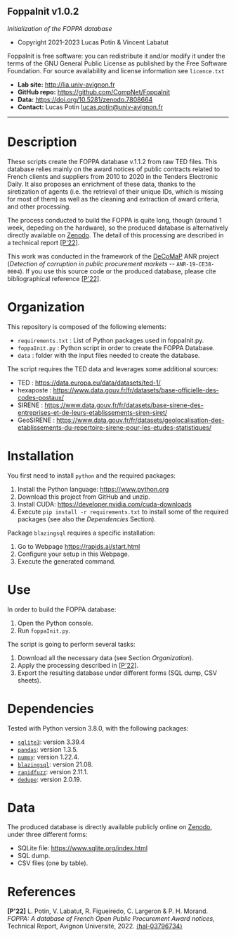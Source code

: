 FoppaInit v1.0.2
-------------------------------------------------------------------------
*Initialization of the FOPPA database*

* Copyright 2021-2023 Lucas Potin & Vincent Labatut

FoppaInit is free software: you can redistribute it and/or modify it under the terms of the GNU General Public License as published by the Free Software Foundation. For source availability and license information see `licence.txt`

* **Lab site:** http://lia.univ-avignon.fr
* **GitHub repo:** https://github.com/CompNet/FoppaInit
* **Data:** https://doi.org/10.5281/zenodo.7808664
* **Contact:** Lucas Potin <lucas.potin@univ-avignon.fr>
 
-------------------------------------------------------------------------

# Description
These scripts create the FOPPA database v.1.1.2 from raw TED files. This database relies mainly on the award notices of public contracts related to French clients and suppliers from 2010 to 2020 in the Tenders Electronic Daily. It also proposes an enrichment of these data, thanks to the siretization of agents (i.e. the retrieval of their unique IDs, which is missing for most of them) as well as the cleaning and extraction of award criteria, and other processing.

The process conducted to build the FOPPA is quite long, though (around 1 week, depeding on the hardware), so the produced database is alternatively directly available on [Zenodo](https://doi.org/10.5281/zenodo.7808664). The detail of this processing are described in a technical report [[P'22]](#references).

This work was conducted in the framework of the [DeCoMaP](https://anr.fr/Projet-ANR-19-CE38-0004) ANR project (*Detection of corruption in public procurement markets* -- `ANR-19-CE38-0004`). If you use this source code or the produced database, please cite bibliographical reference [[P'22]](#references).

# Organization
This repository is composed of the following elements:
* `requirements.txt` : List of Python packages used in foppaInit.py.
* `foppaInit.py` : Python script in order to create the FOPPA Database.
* `data` : folder with the input files needed to create the database.

The script requires the TED data and leverages some additional sources:
* TED : https://data.europa.eu/data/datasets/ted-1/
* hexaposte : https://www.data.gouv.fr/fr/datasets/base-officielle-des-codes-postaux/
* SIRENE : https://www.data.gouv.fr/fr/datasets/base-sirene-des-entreprises-et-de-leurs-etablissements-siren-siret/
* GeoSIRENE : https://www.data.gouv.fr/fr/datasets/geolocalisation-des-etablissements-du-repertoire-sirene-pour-les-etudes-statistiques/

# Installation
You first need to install `python` and the required packages:
1. Install the Python language: https://www.python.org
2. Download this project from GitHub and unzip.
3. Install CUDA: https://developer.nvidia.com/cuda-downloads
4. Execute `pip install -r requirements.txt` to install some of the required packages (see also the *Dependencies* Section).

Package `blazingsql` requires a specific installation:
1. Go to Webpage https://rapids.ai/start.html
2. Configure your setup in this Webpage.
3. Execute the generated command.

# Use
In order to build the FOPPA database:
1. Open the Python console.
2. Run `foppaInit.py`.

The script is going to perform several tasks:
1. Download all the necessary data (see Section *Organization*).
2. Apply the processing described in [[P'22]](#references).
3. Export the resulting database under different forms (SQL dump, CSV sheets).

# Dependencies
Tested with Python version 3.8.0, with the following packages:
* [`sqlite3`](https://www.sqlite.org/releaselog/3_39_4.html): version 3.39.4
* [`pandas`](https://pypi.org/project/pandas/): version 1.3.5.
* [`numpy`](https://pypi.org/project/numpy/): version 1.22.4.
* [`blazingsql`](https://rapids.ai/start.html): version 21.08.
* [`rapidfuzz`](https://pypi.org/project/rapidfuzz/): version 2.11.1.
* [`dedupe`](https://pypi.org/project/dedupe/): version 2.0.19.

# Data
The produced database is directly available publicly online on [Zenodo](https://doi.org/10.5281/zenodo.7443842), under three different forms:
* SQLite file: https://www.sqlite.org/index.html
* SQL dump.
* CSV files (one by table).

# References
**[P'22]** L. Potin, V. Labatut, R. Figueiredo, C. Largeron & P. H. Morand. *FOPPA: A database of French Open Public Procurement Award notices*, Technical Report, Avignon Université, 2022. [⟨hal-03796734⟩](https://hal.archives-ouvertes.fr/hal-03796734)
